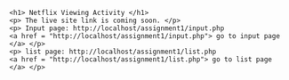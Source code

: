     <h1> Netflix Viewing Activity </h1>
    <p> The live site link is coming soon. </p>
    <p> Input page: http://localhost/assignment1/input.php
    <a href = "http://localhost/assignment1/input.php"> go to input page </a> </p>
    <p> list page: http://localhost/assignment1/list.php
    <a href = "http://localhost/assignment1/list.php"> go to list page </a> </p>    
    
    